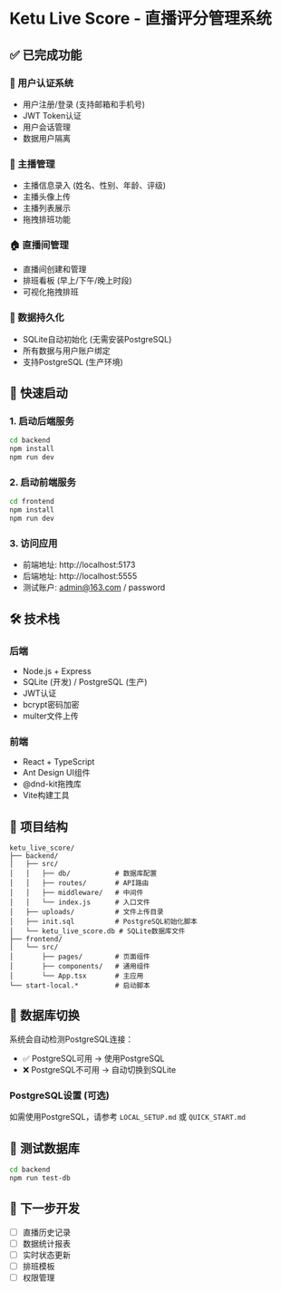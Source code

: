# Ketu Live Score - 直播评分管理系统

## ✅ 已完成功能

### 🔐 用户认证系统
- 用户注册/登录 (支持邮箱和手机号)
- JWT Token认证
- 用户会话管理
- 数据用户隔离

### 👥 主播管理
- 主播信息录入 (姓名、性别、年龄、评级)
- 主播头像上传
- 主播列表展示
- 拖拽排班功能

### 🏠 直播间管理
- 直播间创建和管理
- 排班看板 (早上/下午/晚上时段)
- 可视化拖拽排班

### 💾 数据持久化
- SQLite自动初始化 (无需安装PostgreSQL)
- 所有数据与用户账户绑定
- 支持PostgreSQL (生产环境)

## 🚀 快速启动

### 1. 启动后端服务
```bash
cd backend
npm install
npm run dev
```

### 2. 启动前端服务
```bash
cd frontend
npm install
npm run dev
```

### 3. 访问应用
- 前端地址: http://localhost:5173
- 后端地址: http://localhost:5555
- 测试账户: admin@163.com / password

## 🛠 技术栈

### 后端
- Node.js + Express
- SQLite (开发) / PostgreSQL (生产)
- JWT认证
- bcrypt密码加密
- multer文件上传

### 前端
- React + TypeScript
- Ant Design UI组件
- @dnd-kit拖拽库
- Vite构建工具

## 📁 项目结构

```
ketu_live_score/
├── backend/
│   ├── src/
│   │   ├── db/           # 数据库配置
│   │   ├── routes/       # API路由
│   │   ├── middleware/   # 中间件
│   │   └── index.js      # 入口文件
│   ├── uploads/          # 文件上传目录
│   ├── init.sql          # PostgreSQL初始化脚本
│   └── ketu_live_score.db # SQLite数据库文件
├── frontend/
│   └── src/
│       ├── pages/        # 页面组件
│       ├── components/   # 通用组件
│       └── App.tsx       # 主应用
└── start-local.*         # 启动脚本
```

## 🔧 数据库切换

系统会自动检测PostgreSQL连接：
- ✅ PostgreSQL可用 → 使用PostgreSQL
- ❌ PostgreSQL不可用 → 自动切换到SQLite

### PostgreSQL设置 (可选)
如需使用PostgreSQL，请参考 `LOCAL_SETUP.md` 或 `QUICK_START.md`

## 🧪 测试数据库
```bash
cd backend
npm run test-db
```

## 🎯 下一步开发
- [ ] 直播历史记录
- [ ] 数据统计报表
- [ ] 实时状态更新
- [ ] 排班模板
- [ ] 权限管理 